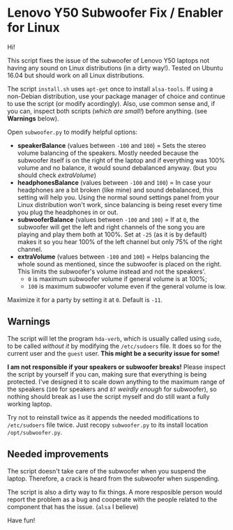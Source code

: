 # Lenovo Y50 Subwoofer Fix / Enabler for Linux

Hi!

This script fixes the issue of the subwoofer of Lenovo Y50 laptops not having any sound on Linux distributions (in a dirty way!). Tested on Ubuntu 16.04 but should work on all Linux distributions.

The script `install.sh` uses `apt-get` once to install `alsa-tools`. If using a non-Debian distribution, use your package manager of choice and continue to use the script (or modify acordingly). Also, use common sense and, if you can, inspect both scripts (*which are small!*) before anything. (see **Warnings** below). 

Open `subwoofer.py` to modify helpful options:

* **speakerBalance** (values between `-100` and `100`) = Sets the stereo volume balancing of the speakers. Mostly needed because the subwoofer itself is on the right of the laptop and if everything was 100% volume and no balance, it would sound debalanced anyway. (but you should check *extraVolume*)
* **headphonesBalance** (values between `-100` and `100`) = In case your headphones are a bit broken (like mine) and sound debalanced, this setting will help you. Using the normal sound settings panel from your Linux distribution won't work, since balancing is being reset every time you plug the headphones in or out.
* **subwooferBalance** (values between `-100` and `100`) = If at `0`, the subwoofer will get the left and right channels of the song you are playing and play them both at 100%. Set at `-25` (as it is by default) makes it so you hear 100% of the left channel but only 75% of the right channel.
* **extraVolume** (values between `-100` and `100`) = Helps balancing the whole sound as mentioned, since the subwoofer is placed on the right. This limits the subwoofer's volume instead and not the speakers'. 
    * `0` is maximum subwoofer volume if general volume is at 100%;
    * `100` is maximum subwoofer volume even if the general volume is low.

Maximize it for a party by setting it at `0`. Default is `-11`.

## Warnings

The script will let the program `hda-verb`, which is usually called using `sudo`, to be called *without it* by modifying the `/etc/sudoers` file. It does so for the current user and the `guest` user. **This might be a security issue for some!**

**I am not responsible if your speakers or subwoofer breaks!** Please inspect the script by yourself if you can, making sure that everything is being protected. I've designed it to scale down anything to the maximum range of the speakers (`100` for speakers and `87` *weirdly enough* for subwoofer), so nothing should break as I use the script myself and do still want a fully working laptop.

Try not to reinstall twice as it appends the needed modifications to `/etc/sudoers` file twice. Just recopy `subwoofer.py` to its install location `/opt/subwoofer.py`.

## Needed improvements

The script doesn't take care of the subwoofer when you suspend the laptop. Therefore, a crack is heard from the subwoofer when suspending.

The script is also a dirty way to fix things. A more resposible person would report the problem as a bug and cooperate with the people related to the component that has the issue. (`alsa` I believe)

Have fun! 